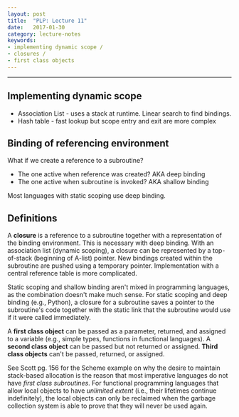 ```yaml
---
layout: post
title:  "PLP: Lecture 11"
date:   2017-01-30
category: lecture-notes
keywords:
- implementing dynamic scope /  
- closures / 
- first class objects
---
```


<script type="text/javascript" async
  src="https://cdn.mathjax.org/mathjax/latest/MathJax.js?config=TeX-MML-AM_CHTML">
</script>

<script type="text/x-mathjax-config">
MathJax.Hub.Config({
  TeX: { equationNumbers: { autoNumber: "AMS" } },
  tex2jax: {inlineMath: [['$','$'], ['\\(','\\)']]}
});
</script>

---

## Implementing dynamic scope

* Association List - uses a stack at runtime. Linear search to find bindings.
* Hash table - fast lookup but scope entry and exit are more complex

## Binding of referencing environment

What if we create a reference to a subroutine? 
* The one active when reference was created? AKA deep binding
* The one active when subroutine is invoked? AKA shallow binding

Most languages with static scoping use deep binding. 

## Definitions

A **closure** is a reference to a subroutine together with a representation of the binding environment. This is necessary with deep binding. With an association list (dynamic scoping), a closure can be represented by a top-of-stack (beginning of A-list) pointer. New bindings created within the subroutine are pushed using a temporary pointer. Implementation with a central reference table is more complicated.

Static scoping and shallow binding aren't mixed in programming languages, as the combination doesn't make much sense. For static scoping and deep binding (e.g., Python), a closure for a subroutine saves a pointer to the subroutine's code together with the static link that the subroutine would use if it were called immediately.  

A **first class object** can be passed as a parameter, returned, and assigned to a variable (e.g., simple types, functions in functional languages). A **second class object** can be passed but not returned or assigned. **Third class objects** can't be passed, returned, or assigned.

See Scott pg. 156 for the Scheme example on why the desire to maintain stack-based allocation is the reason that most imperative languages do not have *first class subroutines*. For functional programming languages that allow local objects to have *unlimited extent* (i.e., their lifetimes continue indefinitely), the local objects can only be reclaimed when the garbage collection system is able to prove that they will never be used again.

